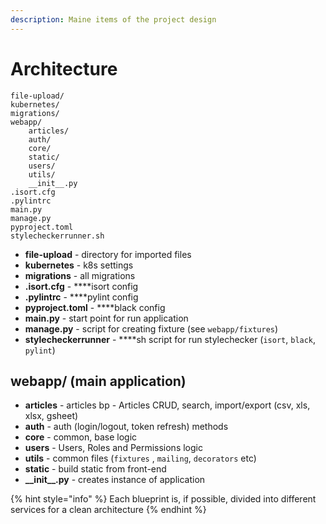```yaml
---
description: Maine items of the project design
---
```


# Architecture



```text
file-upload/
kubernetes/
migrations/
webapp/
    articles/
    auth/
    core/
    static/
    users/
    utils/
    __init__.py
.isort.cfg
.pylintrc
main.py
manage.py
pyproject.toml
stylecheckerrunner.sh
```

* **file-upload** - directory for imported files
* **kubernetes** - k8s settings
* **migrations** - all migrations
* **.isort.cfg** - ****isort config
* **.pylintrc** - ****pylint config
* **pyproject.toml** - ****black config
* **main.py** - start point for run application
* **manage.py** - script for creating fixture \(see `webapp/fixtures`\)
* **stylecheckerrunner** - ****sh script for run stylechecker \(`isort`, `black`, `pylint`\)

## webapp/ \(main application\)

* **articles** - articles bp - Articles CRUD, search, import/export \(csv, xls, xlsx, gsheet\)
* **auth** - auth \(login/logout, token refresh\) methods
* **core** - common, base logic
* **users** - Users, Roles and Permissions logic
* **utils** - common files \(`fixtures` , `mailing`, `decorators` etc\)
* **static** - build static from front-end
* **\_\_init\_\_.py** - creates instance of application

{% hint style="info" %}
Each blueprint is, if possible, divided into different services for a clean architecture
{% endhint %}

